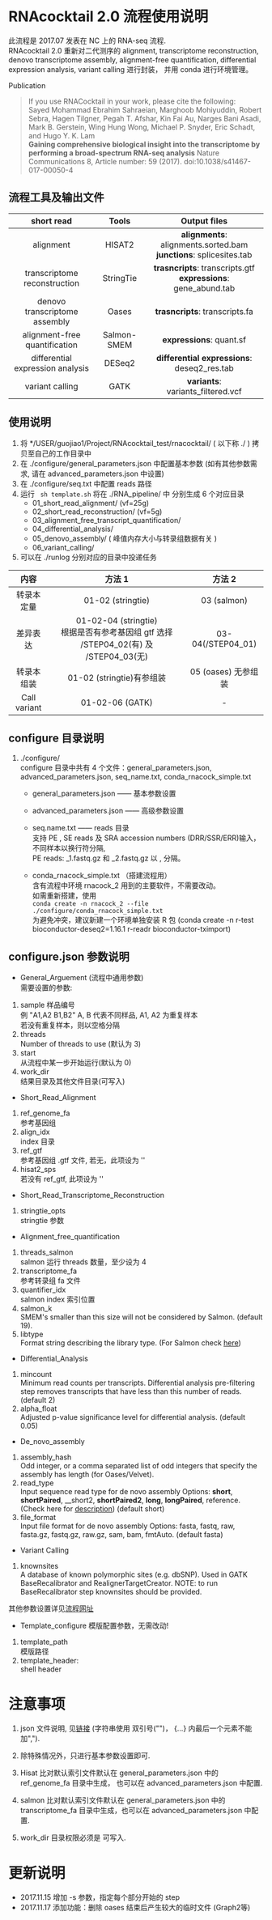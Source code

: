 # RNAcocktail 2.0 流程使用说明
此流程是 2017.07 发表在 NC 上的 RNA-seq 流程.  
RNAcocktail 2.0 重新对二代测序的 alignment, transcriptome reconstruction, denovo transcriptome assembly, alignment-free quantification, differential expression analysis, variant calling 进行封装， 并用 conda 进行环境管理。

Publication

> If you use RNACocktail in your work, please cite the following:  
Sayed Mohammad Ebrahim Sahraeian, Marghoob Mohiyuddin, Robert Sebra, Hagen Tilgner, Pegah T. Afshar, Kin Fai Au, Narges Bani Asadi, Mark B. Gerstein, Wing Hung Wong, Michael P. Snyder, Eric Schadt, and Hugo Y. K. Lam  
__Gaining comprehensive biological insight into the transcriptome by performing a broad-spectrum RNA-seq analysis__
Nature Communications 8, Article number: 59 (2017). doi:10.1038/s41467-017-00050-4


## 流程工具及输出文件

|               short read         |    Tools    | Output files |
| :------------------------------: | :---------: | :----------: |
|          alignment               |    HISAT2   | __alignments__: alignments.sorted.bam<br> __junctions__: splicesites.tab |
| transcriptome reconstruction     |   StringTie | __trasncripts__: transcripts.gtf<br>__expressions__: gene_abund.tab  |
| denovo transcriptome assembly    |   Oases     | __trasncripts__: transcripts.fa |
| alignment-free quantification    | Salmon-SMEM | __expressions__: quant.sf|
| differential expression analysis |  DESeq2     | __differential expressions__: deseq2_res.tab
|       variant calling            |   GATK      | __variants__: variants_filtered.vcf |



## 使用说明

1. 将 */USER/guojiao1/Project/RNAcocktail_test/rnacocktail/ ( 以下称 ./ ) 拷贝至自己的工作目录中  
2. 在 ./configure/general_parameters.json 中配置基本参数 (如有其他参数需求, 请在 advanced_parameters.json 中设置)  
3. 在 ./configure/seq.txt 中配置 reads 路径
4. 运行 ``` sh template.sh``` 将在 ./RNA_pipeline/ 中 分别生成 6 个对应目录
    - 01_short_read_alignment/  (vf=25g)
    - 02_short_read_reconstruction/  (vf=5g) 
    - 03_alignment_free_transcript_quantification/
    - 04_differential_analysis/
    - 05_denovo_assembly/ ( 峰值内存大小与转录组数据有关 )
    - 06_variant_calling/
5. 可以在 ./runlog 分别对应的目录中投递任务

|     内容         |    方法 1    | 方法 2 |
| :--------------: | :---------: | :----------: |
|     转录本定量    |    01-02 (stringtie)   | 03 (salmon) |
|      差异表达     |   01-02-04 (stringtie)<br>根据是否有参考基因组 gtf 选择 /STEP04_02(有) 及 /STEP04_03(无) | 03-04(/STEP04_01)  |
|     转录本组装    |   01-02 (stringtie)有参组装     | 05 (oases) 无参组装 |
|   Call variant   | 01-02-06 (GATK) | -|

## configure 目录说明

1. ./configure/  
    configure 目录中共有 4 个文件：general_parameters.json, advanced_parameters.json, seq_name.txt, conda_rnacock_simple.txt

    - general_parameters.json —— 基本参数设置  

    - advanced_parameters.json —— 高级参数设置  

    - seq.name.txt —— reads 目录  
    支持 PE , SE reads 及 SRA accession numbers (DRR/SSR/ERR)输入，不同样本以换行符分隔,  
    PE reads: _1.fastq.gz 和 _2.fastq.gz 以 , 分隔。  

    - conda_rnacock_simple.txt （搭建流程用）  
    含有流程中环境 rnacock_2 用到的主要软件，不需要改动。  
    如需重新搭建，使用  
    ```conda create -n rnacock_2 --file ./configure/conda_rnacock_simple.txt ```  
    为避免冲突，建议新建一个环境单独安装 R 包 (conda create -n r-test bioconductor-deseq2=1.16.1 r-readr bioconductor-tximport)

    
## configure.json 参数说明
- General_Arguement (流程中通用参数)  
需要设置的参数:  
1. sample 
样品编号  
例 "A1,A2 B1,B2"  A, B 代表不同样品, A1, A2 为重复样本  
若没有重复样本，则以空格分隔
2. threads  
Number of threads to use (默认为 3)
3. start  
从流程中某一步开始运行(默认为 0)
4. work_dir  
结果目录及其他文件目录(可写入)


- Short_Read_Alignment
1. ref_genome_fa  
参考基因组
2. align_idx  
index 目录
3. ref_gtf  
参考基因组 .gtf 文件, 若无，此项设为 ''  
4. hisat2_sps  
若没有 ref_gtf, 此项设为 ''
- Short_Read_Transcriptome_Reconstruction  
1. stringtie_opts  
stringtie 参数
- Alignment_free_quantification
1. threads_salmon  
salmon 运行 threads 数量，至少设为 4
2. transcriptome_fa  
参考转录组 fa 文件
3. quantifier_idx  
salmon index 索引位置
4. salmon_k  
SMEM's smaller than this size will not be considered by Salmon. (default 19).  
5. libtype  
Format string describing the library type. (For Salmon check [here](http://salmon.readthedocs.io/en/latest/library_type.html#fraglibtype))  
- Differential_Analysis
1. mincount  
Minimum read counts per transcripts. Differential analysis pre-filtering step removes transcripts that have less than this number of reads. (default 2)  
2. alpha_float  
Adjusted p-value significance level for differential analysis. (default 0.05)  
- De_novo_assembly
1. assembly_hash  
Odd integer, or a comma separated list of odd integers that specify the assembly has length (for Oases/Velvet).  
2. read_type  
Input sequence read type for de novo assembly Options: __short__, __shortPaired__, __short2, __shortPaired2__, __long__, __longPaired__, reference. (Check here for [description](https://www.ebi.ac.uk/~zerbino/velvet/Manual.pdf)) (default short)
3. file_format  
Input file format for de novo assembly Options: fasta, fastq, raw, fasta.gz, fastq.gz, raw.gz, sam, bam, fmtAuto. (default fasta)
- Variant Calling
1. knownsites  
A database of known polymorphic sites (e.g. dbSNP). Used in GATK BaseRecalibrator and RealignerTargetCreator. NOTE: to run BaseRecalibrator step knownsites should be provided.

其他参数设置详见[流程网址](https://bioinform.github.io/rnacocktail/)

- Template_configure
模版配置参数，无需改动!
1. template_path  
模版路径
2. template_header:  
shell header

#  注意事项

1. json 文件说明, 见[链接]( http://www.w3school.com.cn/json/json_syntax.asp ) (字符串使用 双引号("")， {...} 内最后一个元素不能加",").

2. 除特殊情况外，只进行基本参数设置即可.

3. Hisat 比对默认索引文件默认在 general_parameters.json 中的 ref_genome_fa 目录中生成， 也可以在 advanced_parameters.json 中配置.


4. salmon 比对默认索引文件默认在 general_parameters.json 中的 transcriptome_fa 目录中生成，也可以在 advanced_parameters.json 中配置.


5. work_dir 目录权限必须是 可写入.

#  更新说明

- 2017.11.15  增加 -s 参数，指定每个部分开始的 step
- 2017.11.17  添加功能：删除 oases 结束后产生较大的临时文件 (Graph2等)





    




